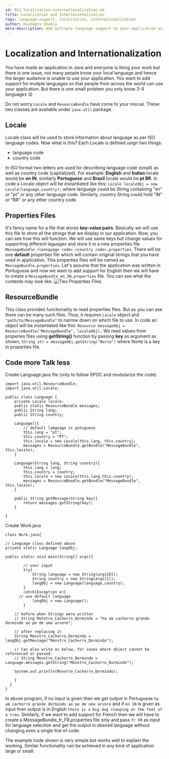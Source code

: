 ```yaml
---
id: 011-localization-internationalization.md
title: Localization and Internationalization
tags: language-support, localization, internationalization
author: Kushagra Shukla
meta-description: Add multiple language support to your application without changing the code base.
---
```


# Localization and Internationalization
You have made an application in Java and everyone is liking your work but there is one issue, not many people know your local language and hence the larger audience is unable to use your application. You want to add support for mutiple languages so that people from across the world can use your application. But there is one small problem you only know 3-4 languages :stuck_out_tongue_winking_eye:

Do not worry `Locale` and `ResourceBundle` have come to your rescue. These two classes are available under `java.util` package. 

## Locale
Locale class will be used to store information about language as per ISO language codes.
Now what is this?
Each Locale is defined usign two things:
- language code 
- country code

In ISO format two letters are used for describing language code (small) as well as country code (capitalized).
For example: **English** and **Indian** locale would be **en IN**, similarly **Portuguese** and **Brazil** locale would be **pt BR**.
In code a Locale object will be instantiated like this: `Locale localeObj = new Locale(language,country);` where language could be String containing "en" or "pt" or any other language code. Similarly, country String could hold "IN" or "BR" or any other country code.

## Properties Files
It's fancy name for a file that stores **key-value pairs**. Basically we will use this file to store all the strings that we display in our application. Now, you can see how this will function. We will use same keys but change values for supporting different laguages and store it in a new properties file `MessageBundle_<lannguage code>_<country code>.properties`.
There will be one **default** properties file which will contain original strings that you have used in application. This properties files will be named as `MessageBundle.properties`. Let's assume that the application was written in Portuguese and now we want to add support for English then we will have to create a `MessageBundle_en_IN.properties` file. You can see what the contents may look like.
![Two Properties Files](https://i.imgur.com/rh5ZZ8r.png)

## ResourceBundle
This class provides functionality to read properties files. But as you can see there can be many such files. Thus, it requires `Locale` object and `"path/to/MessageBundle"` to narrow down on which file to use.
In code an object will be instantiated like this: `Resource messageObj = ResourceBundle("MessageBundle", localeObj);`
We read values from properies files using **getString()** function by passing **key** as argument as shown, `String str = messageObj.getString("Norte")` where Norte is a key in properties file.

## Code more Talk less
Create Language.java file (only to follow SPOC and modularize the code)
```
import java.util.ResourceBundle;
import java.util.Locale;

public class Language {
    private Locale locale;
    public static ResourceBundle messages;
    public String lang;
    public String country;

    Language(){
        // default lamguage is potuguese
        this.lang = "pt";
        this.country = "PT";
        this.locale = new Locale(this.lang, this.country);
        messages = ResourceBundle.getBundle("MessageBundle", this.locale);
    }

    Language(String lang, String country){
        this.lang = lang;
        this.country = country;
        this.locale = new Locale(this.lang,this.country);
        messages = ResourceBundle.getBundle("MessageBundle", this.locale);
    }

    public String getMessage(String key){
        return messages.getString(key);
    } 

}
```
Create Work.java
```
class Work.java{

// Language class defined above
private static Language langObj;

public static void main(String[] args){

		// user input
		try{	
			String language = new String(args[0]);
			String country = new String(args[1]);
			langObj = new Language(language,country);
		}
		catch(Exception e){
      // use default language
			langObj = new Language();
		}
    
    // before when Strings were written 
    // String Monstro_Cachorro_Dormindo = "ha um cachorro grande dormindo ao pe de uma arvore";
    
    // after replacing it 
    String Monstro_Cachorro_Dormindo = langObj.getMessage("Monstro_Cachorro_Dormindo");
    
    // Can also write as below, for cases where object cannot be referenced or passed.
    // String Monstro_Cachorro_Dormindo = Language.messages.getString("Monstro_Cachorro_Dormindo");
    
    System.out.println(Monstro_Cachorro_Dormindo);
    
    }
  }
}
```
In above program, if no input is given then we get output in Portuguese `ha um cachorro grande dormindo ao pe de uma arvore` and if `en IN` is given as input then output is in English `there is a big dog sleeping at the foot of a tree`.
Similarly, if we want to add support for French then we will have to create a MessageBundle_fr_FR.properties file only and pass `fr FR` as input for language selection and get the output in desired language without changing even a single line of code.

The example code shown is very simple but works well to explain the working. Similar functionality can be achieved in any kind of application large or small.
